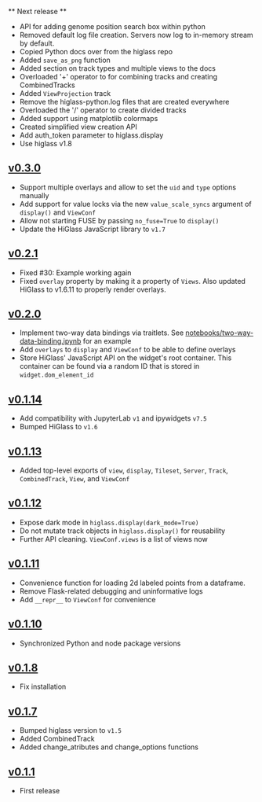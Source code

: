 ** Next release **

-   API for adding genome position search box within python
-   Removed default log file creation. Servers now log to in-memory stream by default.
-   Copied Python docs over from the higlass repo
-   Added `save_as_png` function
-   Added section on track types and multiple views to the docs
-   Overloaded '+' operator to for combining tracks and creating CombinedTracks
-   Added `ViewProjection` track
-   Remove the higlass-python.log files that are created everywhere
-   Overloaded the '/' operator to create divided tracks
-   Added support using matplotlib colormaps
-   Created simplified view creation API
-   Add auth_token parameter to higlass.display
-   Use higlass v1.8

## [v0.3.0](https://github.com/higlass/higlass-python/compare/v0.2.1...v0.3.0)

-   Support multiple overlays and allow to set the `uid` and `type` options manually
-   Add support for value locks via the new `value_scale_syncs` argument of `display()` and `ViewConf`
-   Allow not starting FUSE by passing `no_fuse=True` to `display()`
-   Update the HiGlass JavaScript library to `v1.7`

## [v0.2.1](https://github.com/higlass/higlass-python/compare/v0.2.0...v0.2.1)

-   Fixed #30: Example working again
-   Fixed `overlay` property by making it a property of `Views`. Also updated HiGlass to v1.6.11 to properly render overlays.

## [v0.2.0](https://github.com/higlass/higlass-python/compare/v0.1.13...v0.2.0)

-   Implement two-way data bindings via traitlets. See [notebooks/two-way-data-binding.ipynb](notebooks/two-way-data-binding.ipynb) for an example
-   Add `overlays` to `display` and `ViewConf` to be able to define overlays
-   Store HiGlass' JavaScript API on the widget's root container. This container can be found via a random ID that is stored in `widget.dom_element_id`

## [v0.1.14](https://github.com/higlass/higlass-python/compare/v0.1.13...v0.1.14)

-   Add compatibility with JupyterLab `v1` and ipywidgets `v7.5`
-   Bumped HiGlass to `v1.6`

## [v0.1.13](https://github.com/higlass/higlass-python/compare/v0.1.12...v0.1.13)

-   Added top-level exports of `view`, `display`, `Tileset`, `Server`, `Track`, `CombinedTrack`, `View`, and `ViewConf`

## [v0.1.12](https://github.com/higlass/higlass-python/compare/v0.1.11...v0.1.12)

-   Expose dark mode in `higlass.display(dark_mode=True)`
-   Do not mutate track objects in `higlass.display()` for reusability
-   Further API cleaning. `ViewConf.views` is a list of views now

## [v0.1.11](https://github.com/higlass/higlass-python/compare/v0.1.10...v0.1.11)

-   Convenience function for loading 2d labeled points from a dataframe.
-   Remove Flask-related debugging and uninformative logs
-   Add `__repr__` to `ViewConf` for convenience

## [v0.1.10](https://github.com/higlass/higlass-python/compare/v0.1.8...v0.1.10)

-   Synchronized Python and node package versions

## [v0.1.8](https://github.com/higlass/higlass-python/compare/v0.1.7...v0.1.8)

-   Fix installation

## [v0.1.7](https://github.com/higlass/higlass-python/compare/v0.1.1...v0.1.7)

-   Bumped higlass version to `v1.5`
-   Added CombinedTrack
-   Added change_atributes and change_options functions

## [v0.1.1](https://github.com/higlass/higlass-python/releases/tag/v0.1.1)

-   First release
